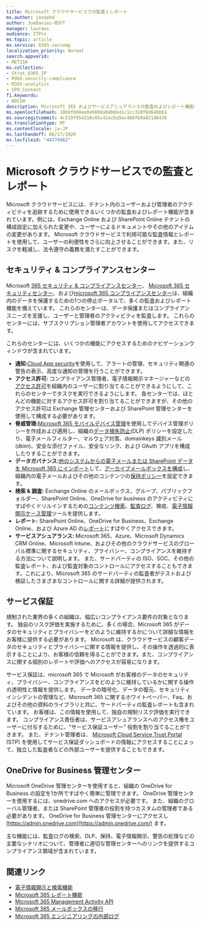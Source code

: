 ```yaml
---
title: Microsoft クラウドサービスでの監査とレポート
ms.author: josephd
author: JoeDavies-MSFT
manager: laurawi
audience: ITPro
ms.topic: article
ms.service: O365-seccomp
localization_priority: Normal
search.appverid:
- MET150
ms.collection:
- Strat_O365_IP
- M365-security-compliance
- M365-analytics
- SPO_Content
f1.keywords:
- NOCSH
description: Microsoft 365 およびサービスアシュアランスの監査およびレポート機能の概要について説明します。
ms.openlocfilehash: 10bbf660ee0e0868abdb6b41c1cc318f6d64bb61
ms.sourcegitcommit: 4c519f054216c05c42acba5ac460fb9a821d6436
ms.translationtype: MT
ms.contentlocale: ja-JP
ms.lasthandoff: 06/17/2020
ms.locfileid: "44774962"
---
```

# <a name="auditing-and-reporting-in-microsoft-cloud-services"></a>Microsoft クラウドサービスでの監査とレポート

Microsoft クラウドサービスには、テナント内のユーザーおよび管理者のアクティビティを追跡するために使用できるいくつかの監査およびレポート機能が含まれています。例には、Exchange Online および SharePoint Online テナントの構成設定に加えられた変更や、ユーザーによるドキュメントやその他のアイテムの変更があります。 Microsoft クラウドサービスで利用可能な監査情報とレポートを使用して、ユーザーの利便性をさらに向上させることができます。また、リスクを軽減し、法令遵守の義務を満たすことができます。

## <a name="security--compliance-centers"></a>セキュリティ & コンプライアンスセンター

Microsoft [365 セキュリティ & コンプライアンスセンター](https://protection.office.com)、 [Microsoft 365 セキュリティセンター](https://security.microsoft.com)、および[microsoft 365 コンプライアンスセンター](https://compliance.microsoft.com)は、組織内のデータを保護するための1つの停止ポータルで、多くの監査およびレポート機能を備えています。 これらのセンターは、データ保護またはコンプライアンスニーズを支援し、ユーザーと管理者のアクティビティを監査します。 これらのセンターには、サブスクリプション管理者アカウントを使用してアクセスできます。

これらのセンターには、いくつかの機能にアクセスするためのナビゲーションウィンドウが含まれています。

- **通知:**[Cloud App security](https://docs.microsoft.com/cloud-app-security/what-is-cloud-app-security)を使用して、アラートの管理、セキュリティ関連の警告の表示、高度な通知の管理を行うことができます。
- **アクセス許可:** コンプライアンス管理者、電子情報開示マネージャーなどの[アクセス許可](https://docs.microsoft.com/microsoft-365/security/office-365-security/grant-access-to-the-security-and-compliance-center)を組織内のユーザーに割り当てることができるようにして、これらのセンターでタスクを実行できるようにします。 各センターでは、ほとんどの機能に対するアクセス許可を割り当てることができますが、その他のアクセス許可は Exchange 管理センターおよび SharePoint 管理センターを使用して構成する必要があります。
- **脅威管理:**[Microsoft 365 モバイルデバイス管理](https://support.microsoft.com/office/overview-of-mobile-device-management-mdm-for-microsoft-365-faa7d8e5-645d-4d59-839c-c8d4c1869e4a)を使用してデバイス管理ポリシーを作成および適用し、組織の[データ損失防止](https://docs.microsoft.com/microsoft-365/compliance/data-loss-prevention-policies)(DLP) ポリシーを設定したり、電子メールフィルター、マルウェア対策、domainkeys 識別メール (dkim)、安全な添付ファイル、安全なリンク、および OAuth アプリを構成したりすることができます。
- **データガバナンス:**[他のシステムからの電子メールまたは SharePoint データを Microsoft 365 にインポート](https://support.office.com/article/Import-PST-files-or-SharePoint-data-to-Office-365-ba688e0a-0fcb-4bd7-8e57-2b669564ea84)して、[アーカイブメールボックスを構成](https://support.office.com/article/Enable-archive-mailboxes-in-the-Office-365-Security-Compliance-Center-268a109e-7843-405b-bb3d-b9393b2342ce)し、組織内の電子メールおよびその他のコンテンツの[保持ポリシー](https://docs.microsoft.com/microsoft-365/compliance/retention-policies)を設定できます。
- **検索 & 調査:** Exchange Online のメールボックス、グループ、パブリックフォルダー、SharePoint Online、OneDrive for business のアクティビティにすばやくドリルインするための[コンテンツ検索](https://support.office.com/article/Run-a-Content-Search-in-the-Office-365-Security-Compliance-Center-61852fd9-fe8a-4880-a339-cb19ed3bff4a)、[監査ログ](https://support.office.com/article/Search-the-audit-log-in-the-Office-365-Security-Compliance-Center-0d4d0f35-390b-4518-800e-0c7ec95e946c)、検疫、[電子情報開示ケース管理](https://support.office.com/article/Manage-eDiscovery-cases-in-the-Office-365-Security-Compliance-Center-edea80d6-20a7-40fb-b8c4-5e8c8395f6da)ツールを提供します。
- **レポート:** SharePoint Online、OneDrive for Business、Exchange Online、および Azure AD の[レポート](https://support.office.com/article/Reports-in-the-Office-365-Security-Compliance-Center-7acd33ce-1ec8-49fb-b625-43bac7b58c5a)にすばやくアクセスできます。
- **サービスアシュアランス:** Microsoft 365、Azure、Microsoft Dynamics CRM Online、Microsoft Intune、およびその他のクラウドサービスのグローバル標準に関するセキュリティ、プライバシー、コンプライアンスを維持する方法について説明します。 また、サードパーティの ISO、SOC、その他の監査レポート、および監査対象のコントロールにアクセスすることもできます。これにより、Microsoft 365 のサードパーティの監査者がテストおよび検証したさまざまなコントロールに関する詳細が提供されます。

## <a name="service-assurance"></a>サービス保証

規制された業界の多くの組織は、幅広いコンプライアンス要件の対象となります。 独自のリスク評価を実施するために、多くの場合、Microsoft 365 がデータのセキュリティとプライバシーをどのように維持するかについて詳細な情報をお客様に提供する必要があります。 Microsoft は、クラウドサービスの顧客データのセキュリティとプライバシーに関する情報を提供し、その操作を透過的に表示することにより、お客様の信頼を得ることができます。また、コンプライアンスに関する個別のレポートや評価へのアクセスが容易になります。

サービス保証は、microsoft 365 で Microsoft がお客様のデータのセキュリティ、プライバシー、コンプライアンスをどのように維持しているかに関する操作の透明性と情報を提供します。 データの暗号化、データの復元、セキュリティインシデントの管理など、Microsoft 365 に関するホワイトペーパー、Faq、およびその他の資料のライブラリと共に、サードパーティの監査レポートも含まれています。 お客様は、この情報を使用して、独自の規制リスク評価を実行できます。 コンプライアンス責任者は、サービスアシュアランスへのアクセス権をユーザーに付与するために、"サービス保証ユーザー" 役割を割り当てることができます。 また、テナント管理者は、 [Microsoft Cloud Service Trust Portal](https://aka.ms/STP) (STP) を使用してサービス保証ダッシュボードの情報にアクセスすることによって、独立した監査者などの外部ユーザーを提供することもできます。

## <a name="onedrive-for-business-admin-center"></a>OneDrive for Business 管理センター

Microsoft OneDrive 管理センターを使用すると、組織の OneDrive for Business の設定を1か所ですばやく簡単に管理できます。 OneDrive 管理センターを使用するには、onedrive.com へのアクセスが必要です。 また、組織のグローバル管理者、または SharePoint 管理者の役割を持つカスタムの管理者である必要があります。 OneDrive for Business 管理センターにアクセスし [https://admin.onedrive.com](https://admin.onedrive.com/) ます。

主な機能には、監査ログの検索、DLP、保持、電子情報開示、警告の処理などの主要なシナリオについて、管理者に適切な管理センターへのリンクを提供するコンプライアンス領域が含まれています。

## <a name="related-links"></a>関連リンク

- [電子情報開示と検索機能](office-365-ediscovery-and-search-features.md)
- [Microsoft 365 レポート機能](office-365-reporting-features.md)
- [Microsoft 365 Management Activity API](office-365-management-activity-api.md)
- [Microsoft 365 メールボックスの移行](office-365-mailbox-migrations.md)
- [Microsoft 365 エンジニアリングの内部ログ](office-365-internal-logging.md)